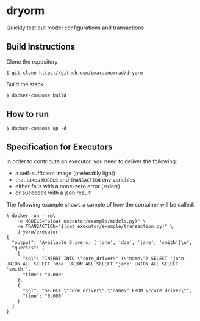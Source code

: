 # dryorm

Quickly test out model configurations and transactions

## Build Instructions

Clone the repository

```shell
$ git clone https://github.com/omaraboumrad/dryorm
```

Build the stack

```shell
$ docker-compose build
```

## How to run

```shell
$ docker-compose up -d
```

## Specification for Executors

In order to contribute an executor, you need to deliver the following:

- a self-sufficient image (preferably light)
- that takes `MODELS` and `TRANSACTION` env variables
- either fails with a none-zero error (stderr)
- or succeeds with a json result

The following example shows a sample of how the container will be called:

```shell
% docker run --rm\
    -e MODELS="$(cat executor/example/models.py)" \
    -e TRANSACTION="$(cat executor/example/transaction.py)" \
    dryorm/executor
{
  "output": "Available Drivers: ['john', 'doe', 'jane', 'smith']\n",
  "queries": [
    {
      "sql": "INSERT INTO \"core_driver\" (\"name\") SELECT 'john' UNION ALL SELECT 'doe' UNION ALL SELECT 'jane' UNION ALL SELECT 'smith'",
      "time": "0.000"
    },
    {
      "sql": "SELECT \"core_driver\".\"name\" FROM \"core_driver\"",
      "time": "0.000"
    }
  ]
}
```
